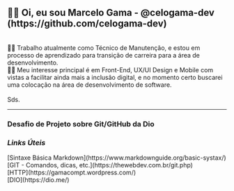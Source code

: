 <h2>🙋‍♂️ Oi, eu sou Marcelo Gama - @celogama-dev (https://github.com/celogama-dev)</h2></br>
👨‍🔧 Trabalho atualmente como Técnico de Manutenção, e estou em processo de aprendizado para transição de carreira para a área de desenvolvimento. </br>
👨‍💻 Meu interesse principal é em Front-End, UX/UI Design e Mobile com vistas a facilitar ainda mais a inclusão digital, e no momento certo  buscarei uma colocação na área de desenvolvimento de software.</br></br>
Sds.

<hr>

<h3>Desafio de Projeto sobre Git/GitHub da <strong>Dio</strong></h3>
<h3><em>Links Úteis</em></h3>
[Sintaxe Básica Markdown](https://www.markdownguide.org/basic-systax/)</br>
[GIT - Comandos, dicas, etc.](https://thewebdev.com.br/git.php)</br>
[HTTP](https://gamacompt.wordpress.com/)</br>
[DIO](https://dio.me/)

